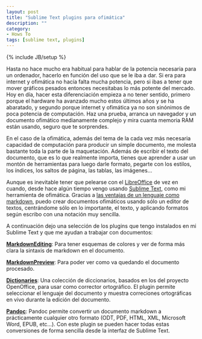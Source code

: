 ```yaml
---
layout: post
title: "Sublime Text plugins para ofimática"
description: ""
category: 
- Hows To
tags: [sublime text, plugins]
---
```

{% include JB/setup %}

Hasta no hace mucho era habitual para hablar de la potencia necesaria para un ordenador, hacerlo en función del uso que se le iba a dar. Si era para internet y ofimática no hacía falta mucha potencia, pero si ibas a tener que mover gráficos pesados entonces necesitabas lo más potente del mercado. 
Hoy en día, hacer esta diferenciación empieza a no tener sentido, primero porque el hardware ha avanzado mucho estos últimos años y se ha abaratado, y segundo porque internet y ofimática ya no son sinónimos de poca potencia de computación. Haz una prueba, arranca un navegador y un documento ofimático medianamente complejo y mira cuanta memoria RAM están usando, seguro que te sorprendes. 

En el caso de la ofimática, además del tema de la cada vez más necesaria capacidad de computación para producir un simple documento, me molesta bastante toda la parte de la maquetación. Además de escribir el texto del documento, que es lo que realmente importa, tienes que aprender a usar un montón de herramientas para luego darle formato, pegarte con los estilos, los índices, los saltos de página, las tablas, las imágenes...

Aunque es inevitable tener que pelearse con el [LibreOffice](https://www.libreoffice.org/) de vez en cuando, desde hace algún tiempo vengo usando [Sublime Text](http://www.sublimetext.com/), como mi herramienta de ofimática. Gracias a [las ventajas de un lenguaje como markdown](http://blog.cartodb.com/why-we-use-markdown/), puedo crear documentos ofimáticos usando sólo un editor de textos, centrándome sólo en lo importante, el texto, y aplicando formatos según escribo con una notación muy sencilla.

A continuación dejo una selección de los plugins que tengo instalados en mi Sublime Text y que me ayudan a trabajar con documentos:

**[MarkdownEditing](https://sublime.wbond.net/packages/MarkdownEditing)**: Para tener esquemas de colores y ver de forma más clara la sintaxis de markdown en el documento.

**[MarkdownPreview](https://sublime.wbond.net/packages/Markdown%20Preview)**: Para poder ver como va quedando el documento procesado.

**[Dictionaries](https://sublime.wbond.net/packages/Dictionaries)**: Una colección de diccionarios, basados en los del proyecto OpenOffice, para usar como corrector ortográfico. El plugin permite seleccionar el lenguaje del documento y muestra correciones ortográficas en vivo durante la edición del documento.

**[Pandoc](https://sublime.wbond.net/packages/Pandoc)**: Pandoc permite convertir un documento markdown a prácticamente cualquier otro formato (ODT, PDF, HTML, XML, Microsoft Word, EPUB, etc...). Con este plugin se pueden hacer todas estas conversiones de forma sencilla desde la interfaz de Sublime Text.

